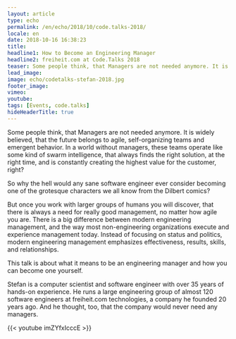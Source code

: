```yaml
---
layout: article
type: echo
permalink: /en/echo/2018/10/code.talks-2018/
locale: en
date: 2018-10-16 16:38:23
title:
headline1: How to Become an Engineering Manager
headline2: freiheit.com at Code.Talks 2018
teaser: Some people think, that Managers are not needed anymore. It is widely believed, that the future belongs to agile, self-organizing teams and emergent behavior. In a world without managers, these teams operate like some kind of swarm intelligence, that always finds the right solution, at the right time, and is constantly creating the highest value for the customer, right?
lead_image:
image: echo/codetalks-stefan-2018.jpg
footer_image:
vimeo: 
youtube:
tags: [Events, code.talks]
hideHeaderTitle: true
---
```


Some people think, that Managers are not needed anymore. It is widely believed, that the future belongs to agile, self-organizing teams and emergent behavior. In a world without managers, these teams operate like some kind of swarm intelligence, that always finds the right solution, at the right time, and is constantly creating the highest value for the customer, right?

So why the hell would any sane software engineer ever consider becoming one of the grotesque characters we all know from the Dilbert comics?

But once you work with larger groups of humans you will discover, that there is always a need for really good management, no matter how agile you are. There is a big difference between modern engineering management, and the way most non-engineering organizations execute and experience management today. Instead of focusing on status and politics, modern engineering management emphasizes effectiveness, results, skills, and relationships.

This talk is about what it means to be an engineering manager and how you can become one yourself.

Stefan is a computer scientist and software engineer with over 35 years of hands-on experience. He runs a large engineering group of almost 120 software engineers at freiheit.com technologies, a company he founded 20 years ago. And he thought, too, that the company would never need any managers.

{{< youtube imZYfxIcccE >}}


